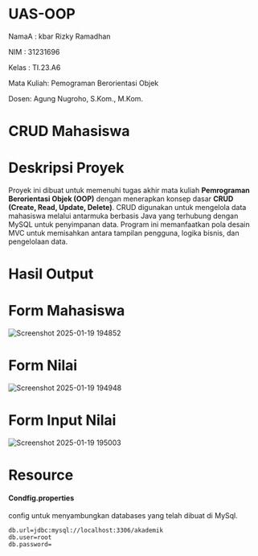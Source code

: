# UAS-OOP
NamaA  : kbar Rizky Ramadhan

NIM    : 31231696

Kelas  : TI.23.A6

Mata Kuliah: Pemograman Berorientasi Objek

Dosen: Agung Nugroho, S.Kom., M.Kom.

<h1>CRUD Mahasiswa</h1>

# Deskripsi Proyek
Proyek ini dibuat untuk memenuhi tugas akhir mata kuliah **Pemrograman Berorientasi Objek (OOP)** dengan menerapkan konsep dasar **CRUD (Create, Read, Update, Delete)**. CRUD digunakan untuk mengelola data mahasiswa melalui antarmuka berbasis Java yang terhubung dengan MySQL untuk penyimpanan data. Program ini memanfaatkan pola desain MVC untuk memisahkan antara tampilan pengguna, logika bisnis, dan pengelolaan data.

<h1>Hasil Output</h1>

# Form Mahasiswa
 ![Screenshot 2025-01-19 194852](https://github.com/user-attachments/assets/276a33d8-2bfa-4d49-a4de-2c8020a988df)

# Form Nilai
![Screenshot 2025-01-19 194948](https://github.com/user-attachments/assets/47ad58ab-cf90-48b0-aeb8-4314630404c4)

# Form Input Nilai
![Screenshot 2025-01-19 195003](https://github.com/user-attachments/assets/7edb5695-c4ce-4a77-a9f6-c7a9a41b291b)

# Resource

<h4>Condfig.properties</h4>

config untuk menyambungkan databases yang telah dibuat di MySql.

```
db.url=jdbc:mysql://localhost:3306/akademik
db.user=root
db.password=
